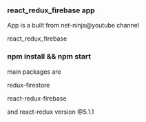 ### react_redux_firebase app 

App is a built from net-ninja@youtube channel

react_redux_firebase

### npm install && npm start

main packages are 

redux-firestore

react-redux-firebase

and react-redux version @5.1.1
